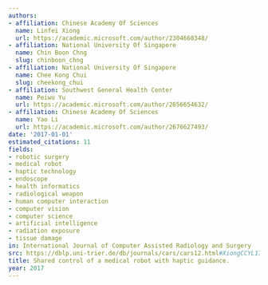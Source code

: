 ```yaml
---
authors:
- affiliation: Chinese Academy Of Sciences
  name: Linfei Xiong
  url: https://academic.microsoft.com/author/2304660348/
- affiliation: National University Of Singapore
  name: Chin Boon Chng
  slug: chinboon_chng
- affiliation: National University Of Singapore
  name: Chee Kong Chui
  slug: cheekong_chui
- affiliation: Southwest General Health Center
  name: Peiwu Yu
  url: https://academic.microsoft.com/author/2656654632/
- affiliation: Chinese Academy Of Sciences
  name: Yao Li
  url: https://academic.microsoft.com/author/2676627493/
date: '2017-01-01'
estimated_citations: 11
fields:
- robotic surgery
- medical robot
- haptic technology
- endoscope
- health informatics
- radiological weapon
- human computer interaction
- computer vision
- computer science
- artificial intelligence
- radiation exposure
- tissue damage
in: International Journal of Computer Assisted Radiology and Surgery
src: https://dblp.uni-trier.de/db/journals/cars/cars12.html#XiongCCYL17
title: Shared control of a medical robot with haptic guidance.
year: 2017
---
```

